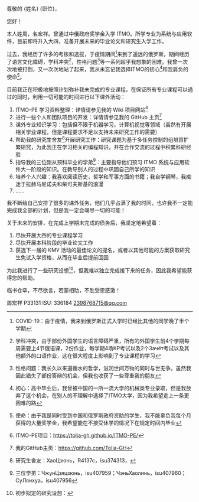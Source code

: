 尊敬的 {姓名} {职位}，

您好！

本人姓周，名宏祥。曾通过中俄政府奖学金入学 ITMO。所学专业为系统与应用软件，目前即将升入大四，准备开展未来的毕业论文和研究生入学工作。

过去，我经历了许多的考核和选拔，于疫情期间[^1]来到了遥远的俄罗斯。期间经历了语言文化障碍，学科冲突[^2]，性格问题[^3]等一系列超乎我想象的困难。我曾一次次地被打倒，又一次次地站了起来，我从未忘记我选择ITMO的初心[^4]和我肩负的使命[^5]。

目前我正在积极地按照计划弥补我未完成的专业课程，在保证所有专业课程可以通过的同时，利用一切可能的时间进行以下课外活动：

1. ITMO-PE 学习资料整理：详情请参见我的 Wiki 项目网站[^6]
2. 进行一些个人和团队项目的开发：详情请参见我的 GitHub 主页[^7]
3. 课外专业知识学习：包括但不限于机器学习，计算机视觉等领域（虽然有开展相关学业课程，但是课程要求不足以支持未来研究工作的需要）
4. 帮助我的研究生舍友[^8]开展研究工作：研究课题为基于多任务控制的组培苗扩繁研究，为此我正在学习相关的编程知识，并在合作交流的过程中积累科研经验
5. 指导我的三位刚从预科毕业的学弟[^9]：主要指导他们预习 ITMO 系统与应用软件大一阶段的知识。在教导别人的过程中巩固自己所学的知识
6. 培养个人兴趣：我喜欢阅读历史，哲学和军事方面的书籍；我自学钢琴，我痴迷于拉赫马尼诺夫和柴可夫斯基的浪漫
7. ......

我不断给自己安排了很多的课外任务，他们几乎占满了我的时间，也许我不一定能完成我全部的计划，但是我一定会竭尽一切的可能！

关于未来的安排，在完成上学期未完成的债务后，我坚定地希望着：
1. 尽快开展大四的专业课程学习
2. 尽快开展本科阶段的毕业论文工作
3. 获选下一届的 КМУ 活动的最佳论文的提名，或者以其他可能的方案获取研究生免试入学资格，从而在毕业后提前回国

为此我进行了一些研究设想[^10]，但我难以独立完成接下来的任务，因此我希望能获得您的帮助。

临书仓卒，不尽欲言，若蒙相助，不胜受恩感激！

周宏祥
P33131
ISU: 336184
2398768715@qq.com

[^1]: COVID-19：由于疫情，我来到俄罗斯正式入学时已经比其他的同学晚了半个学期
[^2]: 学科冲突，由于部份外国学生的语言障碍严重，所有的外国学生前4个学期每周需要上4节俄语课，2份作业，每学期4场KP考试以及2个Зачёт考试以及其他额外的口语作业，这在很大程度上影响到了专业课程的学习
[^3]: 性格问题：我长久以来遵循水的哲学，滋润世间万物的同时与世无争。虽然我因此错失了部份答辩的机会，但我也收获了一些尊重我的朋友
[^4]: 初心：高中毕业后，我曾被中国的一所一流大学的机械类专业录取，但是我放弃了这个机会，在别人的不理解中选择了ITMO大学，因为我希望走上一条更困难的路
[^5]: 使命：由于我是同时受到中国和俄罗斯政府资助的学生，我不能辜负我每个月获得的大量奖学金，我希望能在不接受休学的情况下在规定时间内毕业
[^6]: ITMO-PE项目：https://tolia-gh.github.io/ITMO-PE/
[^7]: 我的GitHub主页：https://github.com/Tolia-GH
[^8]: 研究生舍友：ХаоЦзюнь，R4137c，isu374313，
[^9]: 三位学弟：ЧжунЦзяцзюнь，isu407959；ЧэньХаолинь，isu407960；СуЛянхуа，isu407956
[^10]: 初步拟定的研究设想：